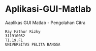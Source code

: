 # Aplikasi-GUI-Matlab
Aaplikas GUI Matlab - Pengolahan Citra
`````
Ray Fathur Rizky
311910052
TI.19.F1
UNIVERSITAS PELITA BANGSA
